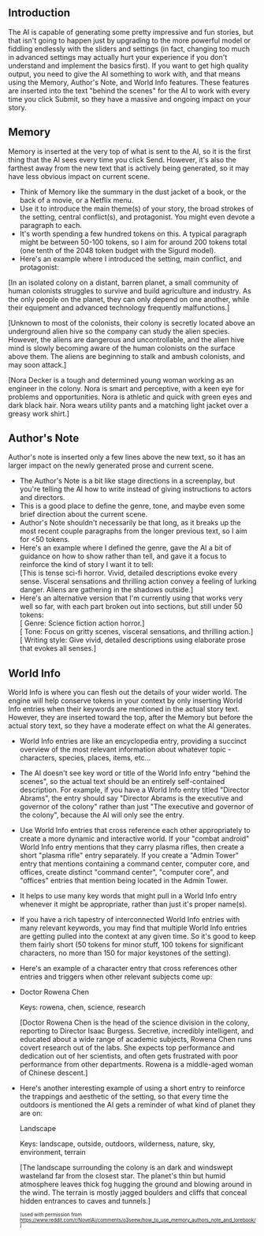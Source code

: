 ## Introduction
The AI is capable of generating some pretty impressive and fun stories, but that isn't going to happen just by upgrading to the more powerful model or fiddling endlessly with the sliders and settings (in fact, changing too much in advanced settings may actually hurt your experience if you don't understand and implement the basics first). If you want to get high quality output, you need to give the AI something to work with, and that means using the Memory, Author's Note, and World Info features. These features are inserted into the text "behind the scenes" for the AI to work with every time you click Submit, so they have a massive and ongoing impact on your story.
## Memory
Memory is inserted at the very top of what is sent to the AI, so it is the first thing that the AI sees every time you click Send. However, it's also the farthest away from the new text that is actively being generated, so it may have less obvious impact on current scene.

- Think of Memory like the summary in the dust jacket of a book, or the back of a movie, or a Netflix menu.
- Use it to introduce the main theme(s) of your story, the broad strokes of the setting, central conflict(s), and protagonist. You might even devote a paragraph to each.
- It's worth spending a few hundred tokens on this. A typical paragraph might be between 50-100 tokens, so I aim for around 200 tokens total (one tenth of the 2048 token budget with the Sigurd model).
- Here's an example where I introduced the setting, main conflict, and protagonist:

[In an isolated colony on a distant, barren planet, a small community of human colonists struggles to survive and build agriculture and industry. As the only people on the planet, they can only depend on one another, while their equipment and advanced technology frequently malfunctions.]

[Unknown to most of the colonists, their colony is secretly located above an underground alien hive so the company can study the alien species. However, the aliens are dangerous and uncontrollable, and the alien hive mind is slowly becoming aware of the human colonists on the surface above them. The aliens are beginning to stalk and ambush colonists, and may soon attack.]

[Nora Decker is a tough and determined young woman working as an engineer in the colony. Nora is smart and perceptive, with a keen eye for problems and opportunities. Nora is athletic and quick with green eyes and dark black hair. Nora wears utility pants and a matching light jacket over a greasy work shirt.]
## Author's Note
Author's note is inserted only a few lines above the new text, so it has an larger impact on the newly generated prose and current scene.
- The Author's Note is a bit like stage directions in a screenplay, but you're telling the AI how to write instead of giving instructions to actors and directors.
- This is a good place to define the genre, tone, and maybe even some brief direction about the current scene.
- Author's Note shouldn't necessarily be that long, as it breaks up the most recent couple paragraphs from the longer previous text, so I aim for <50 tokens.
- Here's an example where I defined the genre, gave the AI a bit of guidance on how to show rather than tell, and gave it a focus to reinforce the kind of story I want it to tell:<br/>
    [This is tense sci-fi horror. Vivid, detailed descriptions evoke every sense. Visceral sensations and thrilling action convey a feeling of lurking danger. Aliens are gathering in the shadows outside.]
- Here's an alternative version that I'm currently using that works very well so far, with each part broken out into sections, but still under 50 tokens:<br/>
    [ Genre: Science fiction action horror.]<br/>
    [ Tone: Focus on gritty scenes, visceral sensations, and thrilling action.]<br/>
    [ Writing style: Give vivid, detailed descriptions using elaborate prose that evokes all senses.]<br/>
## World Info
World Info is where you can flesh out the details of your wider world. The engine will help conserve tokens in your context by only inserting World Info entries when their keywords are mentioned in the actual story text. However, they are inserted toward the top, after the Memory but before the actual story text, so they have a moderate effect on what the AI generates.

- World Info entries are like an encyclopedia entry, providing a succinct overview of the most relevant information about whatever topic - characters, species, places, items, etc...

- The AI doesn't see key word or title of the World Info entry "behind the scenes", so the actual text should be an entirely self-contained description. For example, if you have a World Info entry titled "Director Abrams", the entry should say "Director Abrams is the executive and governor of the colony" rather than just "The executive and governor of the colony", because the AI will only see the entry.

- Use World Info entries that cross reference each other appropriately to create a more dynamic and interactive world. If your "combat android" World Info entry mentions that they carry plasma rifles, then create a short "plasma rifle" entry separately. If you create a "Admin Tower" entry that mentions containing a command center, computer core, and offices, create distinct "command center", "computer core", and "offices" entries that mention being located in the Admin Tower.

- It helps to use many key words that might pull in a World Info entry whenever it might be appropriate, rather than just it's proper name(s).

- If you have a rich tapestry of interconnected World Info entries with many relevant keywords, you may find that multiple World Info entries are getting pulled into the context at any given time. So it's good to keep them fairly short (50 tokens for minor stuff, 100 tokens for significant characters, no more than 150 for major keystones of the setting).

- Here's an example of a character entry that cross references other entries and triggers when other relevant subjects come up:

- Doctor Rowena Chen

    Keys: rowena, chen, science, research

    [Doctor Rowena Chen is the head of the science division in the colony, reporting to Director Isaac Burgess. Secretive, incredibly intelligent, and educated about a wide range of academic subjects, Rowena Chen runs covert research out of the labs. She expects top performance and dedication out of her scientists, and often gets frustrated with poor performance from other departments. Rowena is a middle-aged woman of Chinese descent.]

- Here's another interesting example of using a short entry to reinforce the trappings and aesthetic of the setting, so that every time the outdoors is mentioned the AI gets a reminder of what kind of planet they are on:

    Landscape

    Keys: landscape, outside, outdoors, wilderness, nature, sky, environment, terrain

    [The landscape surrounding the colony is an dark and windswept wasteland far from the closest star. The planet's thin but humid atmosphere leaves thick fog hugging the ground and blowing around in the wind. The terrain is mostly jagged boulders and cliffs that conceal hidden entrances to caves and tunnels.]
	
	<sub><sup>(used with permission from https://www.reddit.com/r/NovelAi/comments/o3seew/how_to_use_memory_authors_note_and_lorebook/)</sub></sup>